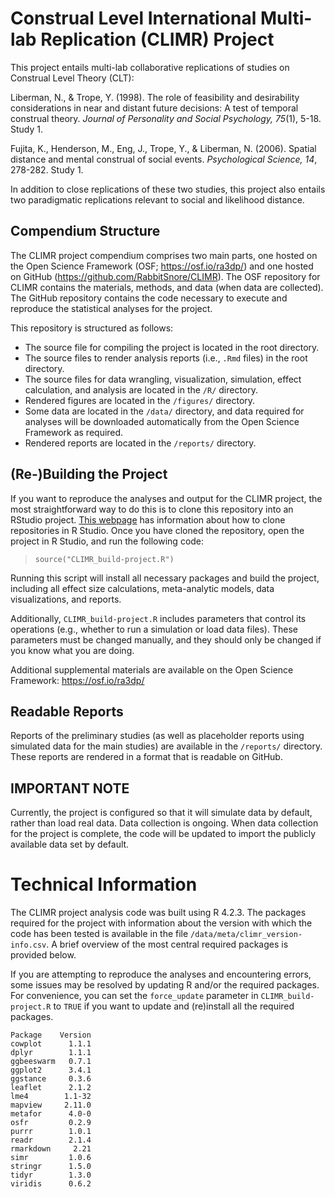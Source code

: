 # Construal Level International Multi-lab Replication (CLIMR) Project

This project entails multi-lab collaborative replications of studies on
Construal Level Theory (CLT):

Liberman, N., & Trope, Y. (1998). The role of feasibility and desirability
considerations in near and distant future decisions: A test of temporal
construal theory. *Journal of Personality and Social Psychology, 75*(1), 5-18.
Study 1.

Fujita, K., Henderson, M., Eng, J., Trope, Y., & Liberman, N. (2006). Spatial
distance and mental construal of social events. *Psychological Science, 14*,
278-282. Study 1.

In addition to close replications of these two studies, this project also
entails two paradigmatic replications relevant to social and likelihood
distance.

## Compendium Structure

The CLIMR project compendium comprises two main parts, one hosted on the Open
Science Framework (OSF; https://osf.io/ra3dp/) and one hosted on GitHub
(https://github.com/RabbitSnore/CLIMR). The OSF repository for CLIMR contains
the materials, methods, and data (when data are collected). The GitHub
repository contains the code necessary to execute and reproduce the statistical
analyses for the project.

This repository is structured as follows:  

- The source file for compiling the project is located in the root directory.  
- The source files to render analysis reports (i.e., `.Rmd` files) in the root
directory.  
- The source files for data wrangling, visualization, simulation,
effect calculation, and analysis are located in the `/R/` directory.  
- Rendered figures are located in the `/figures/` directory.  
- Some data are located in the `/data/` directory, and data required for
analyses will be downloaded automatically from the Open Science Framework as
required.
- Rendered reports are located in the `/reports/` directory.

## (Re-)Building the Project

If you want to reproduce the analyses and output for the CLIMR project, the most
straightforward way to do this is to clone this repository into an RStudio
project. [This
webpage](https://resources.github.com/whitepapers/github-and-rstudio/) has
information about how to clone repositories in R Studio. Once you have cloned
the repository, open the project in R Studio, and run the following code:

> `source("CLIMR_build-project.R")`

Running this script will install all necessary packages and build the project,
including all effect size calculations, meta-analytic models, data
visualizations, and reports.

Additionally, `CLIMR_build-project.R` includes parameters that control its
operations (e.g., whether to run a simulation or load data files). These
parameters must be changed manually, and they should only be changed if you know
what you are doing.

Additional supplemental materials are available on the Open Science Framework:
https://osf.io/ra3dp/

## Readable Reports

Reports of the preliminary studies (as well as placeholder reports using
simulated data for the main studies) are available in the `/reports/` directory.
These reports are rendered in a format that is readable on GitHub.

## IMPORTANT NOTE

Currently, the project is configured so that it will simulate data by default,
rather than load real data. Data collection is ongoing. When data collection for
the project is complete, the code will be updated to import the publicly
available data set by default.

# Technical Information

The CLIMR project analysis code was built using R 4.2.3. The packages required
for the project with information about the version with which the code has been
tested is available in the file `/data/meta/climr_version-info.csv`. A brief
overview of the most central required packages is provided below.

If you are attempting to reproduce the analyses and encountering errors, some
issues may be resolved by updating R and/or the required packages. For
convenience, you can set the `force_update` parameter in `CLIMR_build-project.R`
to `TRUE` if you want to update and (re)install all the required packages.

```
Package    Version
cowplot      1.1.1
dplyr        1.1.1
ggbeeswarm   0.7.1
ggplot2      3.4.1
ggstance     0.3.6
leaflet      2.1.2
lme4        1.1-32
mapview     2.11.0
metafor      4.0-0
osfr         0.2.9
purrr        1.0.1
readr        2.1.4
rmarkdown     2.21
simr         1.0.6
stringr      1.5.0
tidyr        1.3.0
viridis      0.6.2
```
